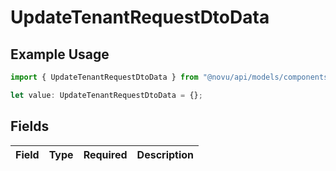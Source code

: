 # UpdateTenantRequestDtoData

## Example Usage

```typescript
import { UpdateTenantRequestDtoData } from "@novu/api/models/components";

let value: UpdateTenantRequestDtoData = {};
```

## Fields

| Field       | Type        | Required    | Description |
| ----------- | ----------- | ----------- | ----------- |